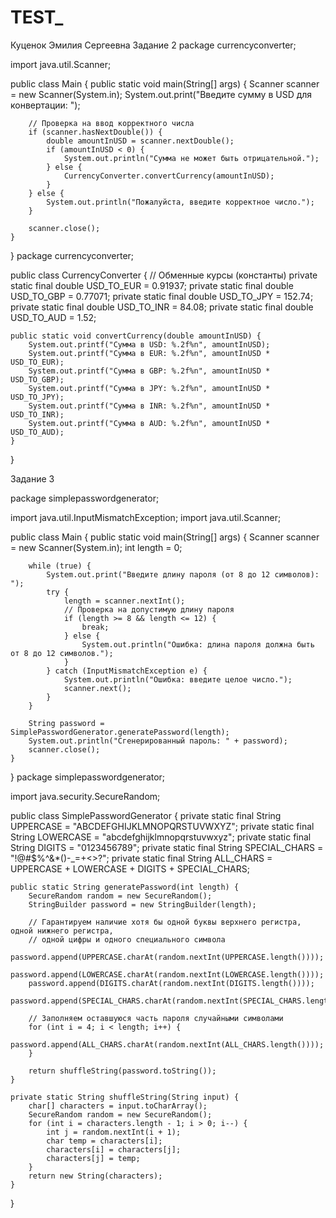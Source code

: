 # TEST_
Куценок Эмилия Сергеевна
Задание 2 
package currencyconverter;

import java.util.Scanner;

public class Main {
    public static void main(String[] args) {
        Scanner scanner = new Scanner(System.in);
        System.out.print("Введите сумму в USD для конвертации: ");

        // Проверка на ввод корректного числа
        if (scanner.hasNextDouble()) {
            double amountInUSD = scanner.nextDouble();
            if (amountInUSD < 0) {
                System.out.println("Сумма не может быть отрицательной.");
            } else {
                CurrencyConverter.convertCurrency(amountInUSD);
            }
        } else {
            System.out.println("Пожалуйста, введите корректное число.");
        }

        scanner.close();
    }
}
package currencyconverter;

public class CurrencyConverter {
    // Обменные курсы (константы)
    private static final double USD_TO_EUR = 0.91937;
    private static final double USD_TO_GBP = 0.77071;
    private static final double USD_TO_JPY = 152.74;
    private static final double USD_TO_INR = 84.08;
    private static final double USD_TO_AUD = 1.52;

    public static void convertCurrency(double amountInUSD) {
        System.out.printf("Сумма в USD: %.2f%n", amountInUSD);
        System.out.printf("Сумма в EUR: %.2f%n", amountInUSD * USD_TO_EUR);
        System.out.printf("Сумма в GBP: %.2f%n", amountInUSD * USD_TO_GBP);
        System.out.printf("Сумма в JPY: %.2f%n", amountInUSD * USD_TO_JPY);
        System.out.printf("Сумма в INR: %.2f%n", amountInUSD * USD_TO_INR);
        System.out.printf("Сумма в AUD: %.2f%n", amountInUSD * USD_TO_AUD);
    }
}

Задание 3

package simplepasswordgenerator;

import java.util.InputMismatchException;
import java.util.Scanner;

public class Main {
    public static void main(String[] args) {
        Scanner scanner = new Scanner(System.in);
        int length = 0;

        while (true) {
            System.out.print("Введите длину пароля (от 8 до 12 символов): ");
            try {
                length = scanner.nextInt();
                // Проверка на допустимую длину пароля
                if (length >= 8 && length <= 12) {
                    break;
                } else {
                    System.out.println("Ошибка: длина пароля должна быть от 8 до 12 символов.");
                }
            } catch (InputMismatchException e) {
                System.out.println("Ошибка: введите целое число.");
                scanner.next();
            }
        }

        String password = SimplePasswordGenerator.generatePassword(length);
        System.out.println("Сгенерированный пароль: " + password);
        scanner.close();
    }
}
package simplepasswordgenerator;

import java.security.SecureRandom;

public class SimplePasswordGenerator {
    private static final String UPPERCASE = "ABCDEFGHIJKLMNOPQRSTUVWXYZ";
    private static final String LOWERCASE = "abcdefghijklmnopqrstuvwxyz";
    private static final String DIGITS = "0123456789";
    private static final String SPECIAL_CHARS = "!@#$%^&*()-_=+<>?";
    private static final String ALL_CHARS = UPPERCASE + LOWERCASE + DIGITS + SPECIAL_CHARS;

    public static String generatePassword(int length) {
        SecureRandom random = new SecureRandom();
        StringBuilder password = new StringBuilder(length);

        // Гарантируем наличие хотя бы одной буквы верхнего регистра, одной нижнего регистра,
        // одной цифры и одного специального символа
        password.append(UPPERCASE.charAt(random.nextInt(UPPERCASE.length())));
        password.append(LOWERCASE.charAt(random.nextInt(LOWERCASE.length())));
        password.append(DIGITS.charAt(random.nextInt(DIGITS.length())));
        password.append(SPECIAL_CHARS.charAt(random.nextInt(SPECIAL_CHARS.length())));

        // Заполняем оставшуюся часть пароля случайными символами
        for (int i = 4; i < length; i++) {
            password.append(ALL_CHARS.charAt(random.nextInt(ALL_CHARS.length())));
        }

        return shuffleString(password.toString());
    }

    private static String shuffleString(String input) {
        char[] characters = input.toCharArray();
        SecureRandom random = new SecureRandom();
        for (int i = characters.length - 1; i > 0; i--) {
            int j = random.nextInt(i + 1);
            char temp = characters[i];
            characters[i] = characters[j];
            characters[j] = temp;
        }
        return new String(characters);
    }
}
